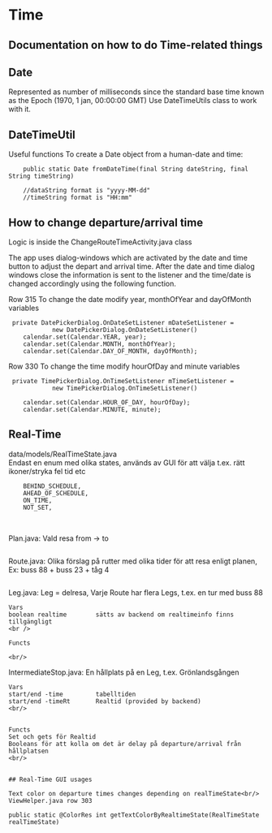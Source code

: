 # Time

## Documentation on how to do Time-related things

## Date
Represented as number of milliseconds since the standard base time known as the Epoch (1970, 1 jan, 00:00:00 GMT)
Use DateTimeUtils class to work with it.

## DateTimeUtil

Useful functions
To create a Date object from a human-date and time:
```
    public static Date fromDateTime(final String dateString, final String timeString)
    
    //dataString format is "yyyy-MM-dd"
    //timeString format is "HH:mm"
```
## How to change departure/arrival time
Logic is inside the ChangeRouteTimeActivity.java class

The app uses dialog-windows which are activated by the date and time button to adjust the depart and arrival time.
After the date and time dialog windows close the information is sent to the listener and the time/date is changed accordingly using the following function. 
 
Row 315
To change the date modify year, monthOfYear and dayOfMonth variables
```   
 private DatePickerDialog.OnDateSetListener mDateSetListener =
            new DatePickerDialog.OnDateSetListener() 
    calendar.set(Calendar.YEAR, year);
    calendar.set(Calendar.MONTH, monthOfYear);
    calendar.set(Calendar.DAY_OF_MONTH, dayOfMonth);
```   

Row 330
To change the time modify hourOfDay and minute variables
```   
 private TimePickerDialog.OnTimeSetListener mTimeSetListener =
            new TimePickerDialog.OnTimeSetListener()
            
    calendar.set(Calendar.HOUR_OF_DAY, hourOfDay);
    calendar.set(Calendar.MINUTE, minute);
```

## Real-Time

data/models/RealTimeState.java <br/>
Endast en enum med olika states, används av GUI för att välja t.ex. rätt ikoner/stryka fel tid etc 
```
    BEHIND_SCHEDULE,
    AHEAD_OF_SCHEDULE,
    ON_TIME,
    NOT_SET,
```


<br/>

Plan.java: Vald resa from -> to
```

```
Route.java: Olika förslag på rutter med olika tider för att resa enligt planen,  Ex: buss 88 + buss 23 + tåg 4
```

```
Leg.java: Leg = delresa, Varje Route har flera Legs, t.ex. en tur med buss 88
```
Vars
boolean realtime        sätts av backend om realtimeinfo finns tillgängligt
<br />

Functs

<br/>

```
IntermediateStop.java: En hållplats på en Leg, t.ex. Grönlandsgången
```
Vars
start/end -time         tabelltiden
start/end -timeRt       Realtid (provided by backend)
<br/>


Functs
Set och gets för Realtid
Booleans för att kolla om det är delay på departure/arrival från hållplatsen
<br/>


## Real-Time GUI usages

Text color on departure times changes depending on realTimeState<br/>
ViewHelper.java row 303
```
    public static @ColorRes int getTextColorByRealtimeState(RealTimeState realTimeState)
```

